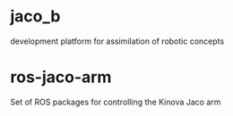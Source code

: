 # jaco_b
development platform for assimilation of robotic concepts

ros-jaco-arm
============

Set of ROS packages for controlling the Kinova Jaco arm
